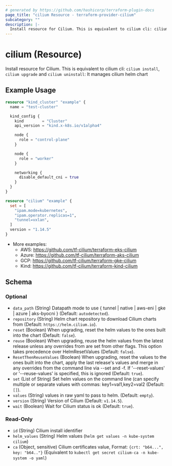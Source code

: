 ```yaml
---
# generated by https://github.com/hashicorp/terraform-plugin-docs
page_title: "cilium Resource - terraform-provider-cilium"
subcategory: ""
description: |-
  Install resource for Cilium. This is equivalent to cilium cli: cilium install, cilium upgrade and cilium uninstall: It manages cilium helm chart
---
```


# cilium (Resource)

Install resource for Cilium. This is equivalent to cilium cli: `cilium install`, `cilium upgrade` and `cilium uninstall`: It manages cilium helm chart

## Example Usage

```terraform
resource "kind_cluster" "example" {
  name = "test-cluster"

  kind_config {
    kind        = "Cluster"
    api_version = "kind.x-k8s.io/v1alpha4"

    node {
      role = "control-plane"
    }

    node {
      role = "worker"
    }

    networking {
      disable_default_cni = true
    }
  }
}

resource "cilium" "example" {
  set = [
    "ipam.mode=kubernetes",
    "ipam.operator.replicas=1",
    "tunnel=vxlan",
  ]
  version = "1.14.5"
}
```

* More examples:
  * AWS: https://github.com/tf-cilium/terraform-eks-cilium
  * Azure: https://github.com/tf-cilium/terraform-aks-cilium
  * GCP: https://github.com/tf-cilium/terraform-gke-cilium
  * Kind: https://github.com/tf-cilium/terraform-kind-cilium

<!-- schema generated by tfplugindocs -->

## Schema

### Optional

- `data_path` (String) Datapath mode to use { tunnel | native | aws-eni | gke | azure | aks-byocni } (Default: `autodetected`).
- `repository` (String) Helm chart repository to download Cilium charts from (Default: `https://helm.cilium.io`).
- `reset` (Boolean) When upgrading, reset the helm values to the ones built into the chart (Default: `false`).
- `reuse` (Boolean) When upgrading, reuse the helm values from the latest release unless any overrides from are set from other flags. This option takes precedence over HelmResetValues (Default: `false`).
- `ResetThenReuseValues` (Boolean) When upgrading, reset the values to the ones built into the chart, apply the last release's values and merge in any overrides from the command line via --set and -f. If '--reset-values' or '--reuse-values' is specified, this is ignored (Default: `true`).
- `set` (List of String) Set helm values on the command line (can specify multiple or separate values with commas: key1=val1,key2=val2 (Default: `[]`).
- `values` (String) values in raw yaml to pass to helm. (Default: `empty`).
- `version` (String) Version of Cilium (Default: `v1.14.5`).
- `wait` (Boolean) Wait for Cilium status is ok (Default: `true`).

### Read-Only

- `id` (String) Cilium install identifier
- `helm_values` (String) Helm values (`helm get values -n kube-system cilium`)
- `ca` (Object, sensitive) Cilium certificates value, Format: `{crt: "b64...", key: "b64.."}` (Equivalent to `kubectl get secret cilium-ca -n kube-system -o yaml`)
